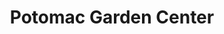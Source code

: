 ---
title: "Potomac Garden Center"
url: /north-potomac/potomac-garden-center/
shop: garden centre
---